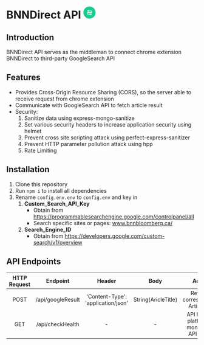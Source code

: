 # BNNDirect API ![alt text](https://github.com/weiliang8/BNNDirect/blob/master/assert/icons/icon32.png "BNNDirect")

## Introduction
BNNDirect API serves as the middleman to connect chrome extension BNNDirect to third-party GoogleSearch API

## Features
* Provides Cross-Origin Resource Sharing (CORS), so the server able to receive request from chrome extension
* Communicate with GoogleSearch API to fetch article result
* Security:
    1. Sanitize data using express-mongo-sanitize
    2. Set various security headers to increase application security using helmet
    3. Prevent cross site scripting attack using perfect-express-sanitizer
    4. Prevent HTTP parameter pollution attack using hpp
    5. Rate Limiting



## Installation
1. Clone this repository
2. Run ```npm i``` to install all dependencies
3. Rename ```config.env.env``` to ```config.env``` and key in
   1. **Custom_Search_API_Key**
      * Obtain from https://programmablesearchengine.google.com/controlpanel/all
      * Search specific sites or pages: www.bnnbloomberg.ca/
   3. **Search_Engine_ID**
      * Obtain from https://developers.google.com/custom-search/v1/overview

      
## API Endpoints
| HTTP Request | Endpoint | Header | Body | Action |
|:------------:|:--------:|:------:|:----:|:------:|
| POST | /api/googleResult |        'Content-Type': 'application/json'| String(AricleTitle) | Retrieve corresponding Article Url |
| GET | /api/checkHealth | - | - |  API hosting platform to monitor the API status |
